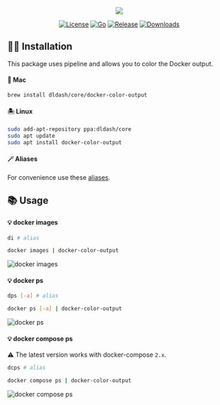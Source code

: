 <p align="center"><img src="https://user-images.githubusercontent.com/5787193/161379888-ac5ad377-074d-4965-9966-6aef5a8c6ce0.png"></p>

<p align="center">
<a href="https://opensource.org/licenses/MIT"><img src="https://img.shields.io/badge/License-MIT-blue.svg" alt="License"></a>
<a href="https://go.dev"><img src="https://img.shields.io/github/go-mod/go-version/devemio/docker-color-output" alt="Go"></a>
<a href="https://github.com/devemio/docker-color-output/releases"><img src="https://img.shields.io/github/v/release/devemio/docker-color-output" alt="Release"></a>
<a href="https://github.com/devemio/docker-color-output/releases"><img src="https://img.shields.io/github/downloads/devemio/docker-color-output/total" alt="Downloads"></a>
</p>


## 👨‍💻 Installation

This package uses pipeline and allows you to color the Docker output.

#### 🍏 Mac

```bash
brew install dldash/core/docker-color-output
```

#### 🏝 Linux

```bash
sudo add-apt-repository ppa:dldash/core
sudo apt update
sudo apt install docker-color-output
```

#### 🪄 Aliases

For convenience use these [aliases](bash/aliases.sh).

## 📚 Usage

#### 💡 docker images

```bash
di # alias
```

```bash
docker images | docker-color-output
```

![docker images](https://user-images.githubusercontent.com/5787193/93581956-7ae7f580-f9aa-11ea-8f81-d6922e1ca892.png)

#### 💡 docker ps

```bash
dps [-a] # alias
```

```bash
docker ps [-a] | docker-color-output
```

![docker ps](https://user-images.githubusercontent.com/5787193/93581144-69521e00-f9a9-11ea-86bb-c23d7879c689.png)

#### 💡 docker compose ps

⚠️ The latest version works with docker-compose `2.x`.

```bash
dcps # alias
```

```bash
docker compose ps | docker-color-output
```

![docker compose ps](https://user-images.githubusercontent.com/5787193/93630916-7267dd00-f9f3-11ea-9521-e69152fa86f1.png)
